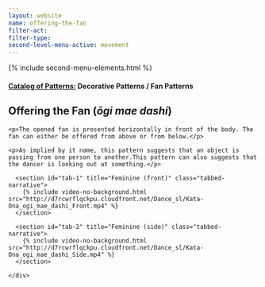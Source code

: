 ```yaml
---
layout: website
name: offering-the-fan
filter-act:
filter-type:
second-level-menu-active: movement
---
```

{% include second-menu-elements.html %}

<main class="page-content">
  <div class="text-container">
    <h4><a href="/movement#catalog">Catalog of Patterns:</a> Decorative Patterns / Fan Patterns</h4>
    <h2>Offering the Fan (<em>ōgi mae dashi</em>)</h2>

    <p>The opened fan is presented horizontally in front of the body. The fan can either be offered from above or from below.</p>

    <p>As implied by it name, this pattern suggests that an object is passing from one person to another.This pattern can also suggests that the dancer is looking out at something.</p>

  </div>

<div class="tabs-container">
  <div class="tabs-container__links">
    <div class="wrapper">
      <div id="tabs"></div>
    </div>
  </div>
  <div class="tabs-container__content">
    <div class="wrapper">

      <section id="tab-1" title="Feminine (front)" class="tabbed-narrative">
        {% include video-no-background.html src="http://d7rcwrflqckpu.cloudfront.net/Dance_sl/Kata-Ona_ogi_mae_dashi_Front.mp4" %}
      </section>

      <section id="tab-2" title="Feminine (side)" class="tabbed-narrative">
        {% include video-no-background.html src="http://d7rcwrflqckpu.cloudfront.net/Dance_sl/Kata-Ona_ogi_mae_dashi_Side.mp4" %}
      </section>

    </div>
  </div>
</div>
</main>
